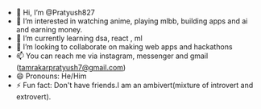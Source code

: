 - 👋 Hi, I’m @Pratyush827
- 👀 I’m interested in watching anime, playing mlbb, building apps and ai and earning money.
- 🌱 I’m currently learning dsa, react , ml
- 💞️ I’m looking to collaborate on making web apps and hackathons
- 📫 You can reach me via instagram, messenger and gmail (tamrakarpratyush7@gmail.com)
- 😄 Pronouns: He/Him
- ⚡ Fun fact: Don't have friends.I am an ambivert(mixture of introvert and extrovert).

<!---
Pratyush827/Pratyush827 is a ✨ special ✨ repository because its `README.md` (this file) appears on your GitHub profile.
You can click the Preview link to take a look at your changes.
--->
